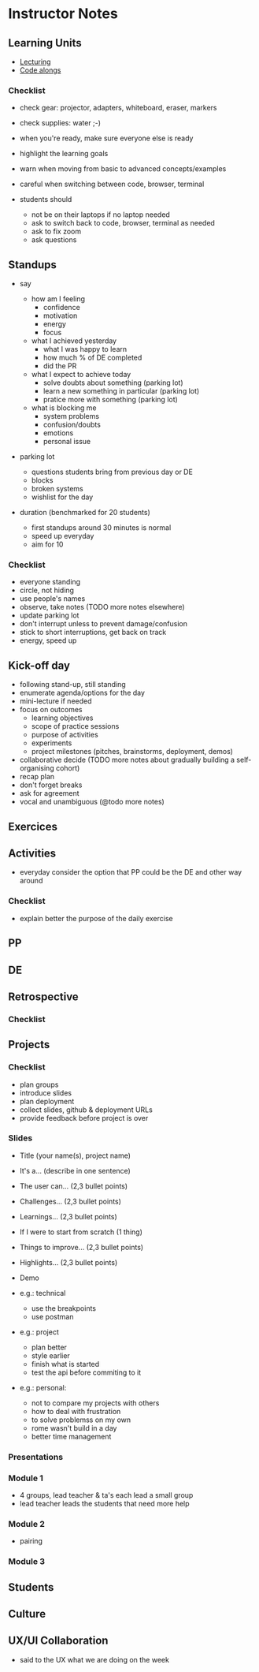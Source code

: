 
# Instructor Notes

## Learning Units

- [Lecturing](./lecture.md)
- [Code alongs](./code-alongs.md)

### Checklist

- check gear: projector, adapters, whiteboard, eraser, markers
- check supplies: water ;-)
- when you're ready, make sure everyone else is ready
- highlight the learning goals

- warn when moving from basic to advanced concepts/examples

- careful when switching between code, browser, terminal
- students should
  - not be on their laptops if no laptop needed
  - ask to switch back to code, browser, terminal as needed
  - ask to fix zoom
  - ask questions

## Standups

- say
  - how am I feeling
    - confidence
    - motivation
    - energy
    - focus
  - what I achieved yesterday
    - what I was happy to learn
    - how much % of DE completed
    - did the PR
  - what I expect to achieve today
    - solve doubts about something (parking lot)
    - learn a new something in particular (parking lot)
    - pratice more with something (parking lot)
  - what is blocking me
    - system problems
    - confusion/doubts
    - emotions
    - personal issue

- parking lot
  - questions students bring from previous day or DE
  - blocks
  - broken systems
  - wishlist for the day

- duration (benchmarked for 20 students)
  - first standups around 30 minutes is normal
  - speed up everyday
  - aim for 10

### Checklist

- everyone standing
- circle, not hiding
- use people's names
- observe, take notes (TODO more notes elsewhere)
- update parking lot
- don't interrupt unless to prevent damage/confusion
- stick to short interruptions, get back on track
- energy, speed up

## Kick-off day

- following stand-up, still standing
- enumerate agenda/options for the day
- mini-lecture if needed
- focus on outcomes
  - learning objectives
  - scope of practice sessions
  - purpose of activities
  - experiments
  - project milestones (pitches, brainstorms, deployment, demos)
- collaborative decide (TODO more notes about gradually building a self-organising cohort)
- recap plan
- don't forget breaks
- ask for agreement
- vocal and unambiguous (@todo more notes)

## Exercices

## Activities

- everyday consider the option that PP could be the DE and other way around

### Checklist

- explain better the purpose of the daily exercise

## PP

## DE

## Retrospective

### Checklist

## Projects

### Checklist

- plan groups
- introduce slides
- plan deployment
- collect slides, github & deployment URLs
- provide feedback before project is over

### Slides

- Title (your name(s), project name)
- It's a... (describe in one sentence)
- The user can... (2,3 bullet points)
- Challenges... (2,3 bullet points)
- Learnings... (2,3 bullet points)
- If I were to start from scratch (1 thing)
- Things to improve... (2,3 bullet points)
- Highlights... (2,3 bullet points)
- Demo

- e.g.: technical
  - use the breakpoints
  - use postman

- e.g.: project
  - plan better
  - style earlier
  - finish what is started
  - test the api before commiting to it

- e.g.: personal:
  - not to compare my projects with others
  - how to deal with frustration
  - to solve problemss on my own
  - rome wasn't build in a day
  - better time management

### Presentations

### Module 1

- 4 groups, lead teacher & ta's each lead a small group
- lead teacher leads the students that need more help

### Module 2

- pairing

### Module 3

## Students

## Culture

## UX/UI Collaboration

- said to the UX what we are doing on the week
